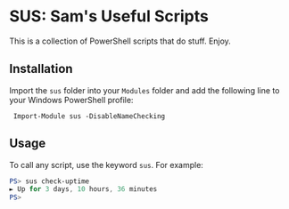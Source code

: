 # SUS: Sam's Useful Scripts

This is a collection of PowerShell scripts that do stuff. Enjoy.

## Installation
Import the `sus` folder into your `Modules` folder and add the following line to your Windows PowerShell profile:

` Import-Module sus -DisableNameChecking`

## Usage
To call any script, use the keyword `sus`. For example:

```PowerShell
PS> sus check-uptime
► Up for 3 days, 10 hours, 36 minutes
PS> 
```